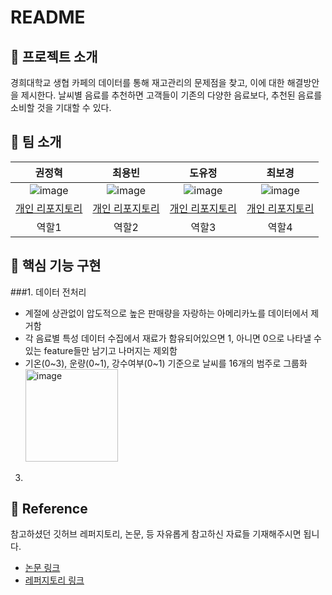 # README
## 📑 프로젝트 소개
경희대학교 생협 카페의 데이터를 통해 재고관리의 문제점을 찾고, 이에 대한 해결방안을 제시한다.
날씨별 음료를 추천하면 고객들이 기존의 다양한 음료보다, 추천된 음료를 소비할 것을 기대할 수 있다.


## 👏 팀 소개 
|권정혁|최용빈|도유정|최보경|
|:--:|:--:|:--:|:--:|
|![image](https://github.com/khuda-3rd/README_example/assets/90135669/e5ebdc70-3dfa-493f-a865-3d14b2bc7685)|![image](https://github.com/khuda-3rd/README_example/assets/90135669/6f986eee-9e0d-48cb-b2f5-fa9cf785fb8e)|![image](https://github.com/khuda-3rd/README_example/assets/90135669/fcb6281e-6bdd-4f06-9cb7-eb5772c88803)|![image](https://github.com/khuda-3rd/README_example/assets/90135669/fcb6281e-6bdd-4f06-9cb7-eb5772c88803)|
|[개인 리포지토리](https://github.com/khuda-3rd)|[개인 리포지토리](https://github.com/khuda-3rd)|[개인 리포지토리](https://github.com/khuda-3rd)|[개인 리포지토리](https://github.com/khuda-3rd)|
|역할1|역할2|역할3|역할4|


## 🔎 핵심 기능 구현
###1. 데이터 전처리

- 계절에 상관없이 압도적으로 높은 판매량을 자랑하는 아메리카노를 데이터에서 제거함
- 각 음료별 특성 데이터 수집에서 재료가 함유되어있으면 1, 아니면 0으로 나타낼 수 있는 feature들만 남기고 나머지는 제외함
- 기온(0~3), 운량(0~1), 강수여부(0~1) 기준으로 날씨를 16개의 범주로 그룹화
  <img width="148" alt="image" src="https://github.com/B0gyeong/khuda/assets/115474637/7792a772-b1cc-486e-9d15-dbd71bf86584">





3. 




## 📄 Reference
참고하셨던 깃허브 레퍼지토리, 논문, 등 자유롭게 참고하신 자료들 기재해주시면 됩니다.
- [논문 링크](https://github.com/khuda-3rd)
- [레퍼지토리 링크](https://github.com/khuda-3rd)
